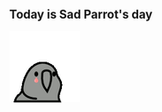 <h2>Today is Sad Parrot's day</h2><img src="https://raw.githubusercontent.com/jmhobbs/cultofthepartyparrot.com/master/parrots/hd/sadparrot.gif" />